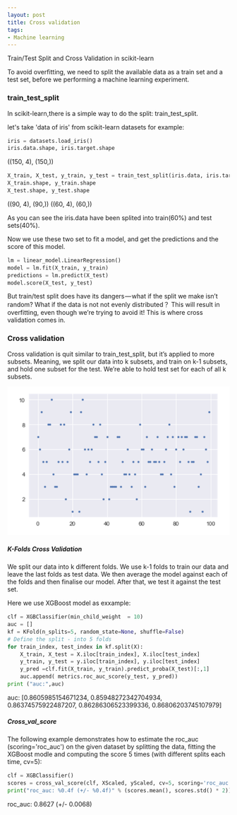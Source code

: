 ```yaml
---
layout: post
title: Cross validation 
tags: 
- Machine learning
---
```

Train/Test Split and Cross Validation in scikit-learn

To avoid overfitting, we need to split the available data as a train set and a test set, before we performing a machine learning experiment.

### train\_test\_split

In scikit-learn,there is a simple way to do the split:  train\_test\_split.

let's take 'data of iris' from scikit-learn datasets for example:

```python
iris = datasets.load_iris()
iris.data.shape, iris.target.shape
```
((150, 4), (150,))

```python
X_train, X_test, y_train, y_test = train_test_split(iris.data, iris.target, test_size=0.4, random_state=0)
X_train.shape, y_train.shape
X_test.shape, y_test.shape

```
((90, 4), (90,))
((60, 4), (60,))

As you can see the iris.data have been splited into train(60%) and test sets(40%). 

Now we use these two set to fit a model, and get the predictions and the score of this model.

```python
lm = linear_model.LinearRegression()
model = lm.fit(X_train, y_train)
predictions = lm.predict(X_test)
model.score(X_test, y_test)
```

But train/test split does have its dangers — what if the split we make isn’t random? 
What if the data is not not evenly distributed？  This will result in overfitting, even though we’re trying to avoid it! This is where cross validation comes in.

### Cross validation
Cross validation is quit similar to train\_test\_split, but it’s applied to more subsets. Meaning, we split our data into k subsets, and train on k-1 subsets, and hold one subset for the test. We’re able to hold test set for each of all k subsets.

![test](https://raw.githubusercontent.com/JingQin-JQ/JingQIn-JQ.github.io/0562ad9434fa7d1bd8f1b05e479a52a469f446bc/images/2017-06-28/Screen%20Shot%202017-06-28%20at%2020.47.02.png)

##### K-Folds Cross Validation
We split our data into k different folds. We use k-1 folds to train our data and leave the last folds as test data. We then average the model against each of the folds and then finalise our model. After that, we test it against the test set.

Here we use XGBoost model as exxample:

```python
clf = XGBClassifier(min_child_weight  = 10)
auc = []
kf = KFold(n_splits=5, random_state=None, shuffle=False)
# Define the split - into 5 folds 
for train_index, test_index in kf.split(X):
    X_train, X_test = X.iloc[train_index], X.iloc[test_index]
    y_train, y_test = y.iloc[train_index], y.iloc[test_index]
    y_pred =clf.fit(X_train, y_train).predict_proba(X_test)[:,1]
    auc.append( metrics.roc_auc_score(y_test, y_pred))
print ("auc:",auc)	
```
auc:
[0.8605985154671234,
 0.85948272342704934,
 0.86374575922487207,
 0.86286306523399336,
 0.86806203745107979]
 
 
##### Cross\_val\_score

The following example demonstrates how to estimate the roc_auc (scoring='roc_auc') on the given dataset by splitting the data, fitting the XGBoost modle and computing the score 5 times (with different splits each time, cv=5):

```python
clf = XGBClassifier()
scores = cross_val_score(clf, XScaled, yScaled, cv=5, scoring='roc_auc')
print("roc_auc: %0.4f (+/- %0.4f)" % (scores.mean(), scores.std() * 2))
```
roc_auc: 0.8627 (+/- 0.0068)